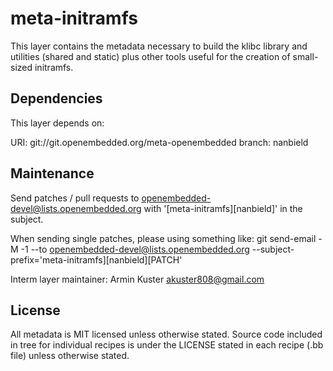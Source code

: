 meta-initramfs
==============

This layer contains the metadata necessary to build the klibc library and
utilities (shared and static) plus other tools useful for the creation of
small-sized initramfs.


Dependencies
------------

This layer depends on:

URI: git://git.openembedded.org/meta-openembedded
branch: nanbield


Maintenance
-----------

Send patches / pull requests to openembedded-devel@lists.openembedded.org
with '[meta-initramfs][nanbield]' in the subject.

When sending single patches, please using something like:
git send-email -M -1 --to openembedded-devel@lists.openembedded.org --subject-prefix='meta-initramfs][nanbield][PATCH'

Interm layer maintainer: Armin Kuster <akuster808@gmail.com>


License
-------

All metadata is MIT licensed unless otherwise stated. Source code included
in tree for individual recipes is under the LICENSE stated in each recipe
(.bb file) unless otherwise stated.
